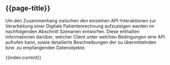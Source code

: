 ## {{page-title}}

Um den Zusammenhang zwischen den einzelnen API-Interaktionen zur Verarbeitung einer Digitale Patientenrechnung aufzuzeigen werden im nachfolgenden Abschnitt Szenarien entworfen. Diese enthalten Informationen darüber, welcher Client unter welchen Bedingungen eine API aufrufen kann, sowie detailierte Beschreibungen der zu übermittelnden bzw. zu empfangenden Datenobjekte.

{{index:current}}
